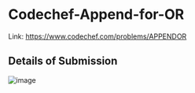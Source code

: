 # Codechef-Append-for-OR
Link: https://www.codechef.com/problems/APPENDOR
## Details of Submission
![image](https://user-images.githubusercontent.com/51401355/231168472-8bd4140d-f4d7-42be-adfa-6414052f66cd.png)
